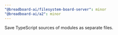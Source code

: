 ```yaml
---
"@breadboard-ai/filesystem-board-server": minor
"@breadboard-ai/a2": minor
---
```


Save TypeScript sources of modules as separate files.
